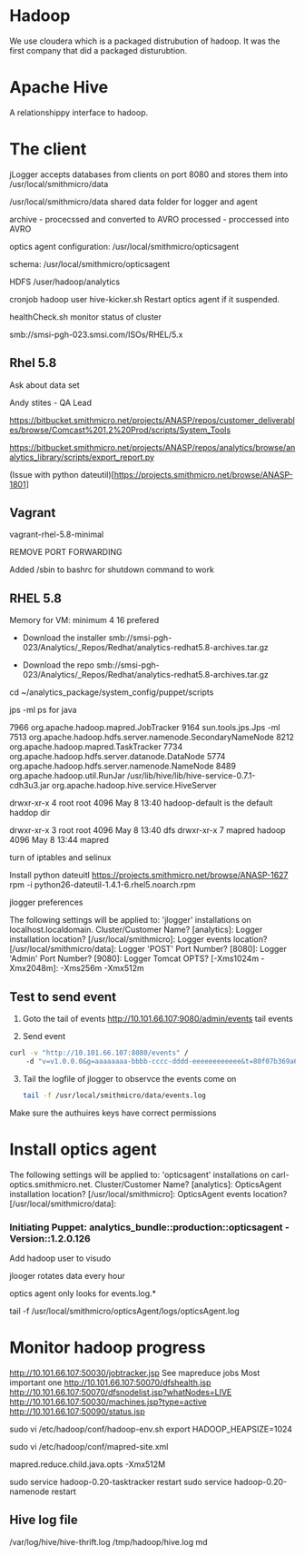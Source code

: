 # Hadoop

We use cloudera which is a packaged distrubution of hadoop. It was the first company that did a packaged disturubtion.

# Apache Hive

A relationshippy interface to hadoop.

# The client


jLogger accepts databases from clients on port 8080 and stores them into /usr/local/smithmicro/data

/usr/local/smithmicro/data shared data folder for logger and agent



archive - procecssed and converted to AVRO
processed - proccessed into AVRO

optics agent
configuration: /usr/local/smithmicro/opticsagent

schema: /usr/local/smithmicro/opticsagent


HDFS /user/hadoop/analytics


cronjob hadoop user
hive-kicker.sh Restart optics agent if it suspended.

healthCheck.sh monitor status of cluster



smb://smsi-pgh-023.smsi.com/ISOs/RHEL/5.x


## Rhel 5.8


Ask about data set

Andy stites - QA Lead


https://bitbucket.smithmicro.net/projects/ANASP/repos/customer_deliverables/browse/Comcast%201.2%20Prod/scripts/System_Tools


https://bitbucket.smithmicro.net/projects/ANASP/repos/analytics/browse/analytics_library/scripts/export_report.py


(Issue with python dateutil)[https://projects.smithmicro.net/browse/ANASP-1801]


## Vagrant

vagrant-rhel-5.8-minimal

REMOVE PORT FORWARDING

Added /sbin to bashrc for shutdown command to work

## RHEL 5.8

Memory for VM: minimum 4 16 prefered


* Download the installer
smb://smsi-pgh-023/Analytics/_Repos/Redhat/analytics-redhat5.8-archives.tar.gz

* Download the repo
smb://smsi-pgh-023/Analytics/_Repos/Redhat/analytics-redhat5.8-archives.tar.gz

cd ~/analytics_package/system_config/puppet/scripts



jps -ml ps for java

7966 org.apache.hadoop.mapred.JobTracker
9164 sun.tools.jps.Jps -ml
7513 org.apache.hadoop.hdfs.server.namenode.SecondaryNameNode
8212 org.apache.hadoop.mapred.TaskTracker
7734 org.apache.hadoop.hdfs.server.datanode.DataNode
5774 org.apache.hadoop.hdfs.server.namenode.NameNode
8489 org.apache.hadoop.util.RunJar /usr/lib/hive/lib/hive-service-0.7.1-cdh3u3.jar org.apache.hadoop.hive.service.HiveServer


drwxr-xr-x   4 root root  4096 May  8 13:40 hadoop-default is the default haddop dir

drwxr-xr-x 3 root   root   4096 May  8 13:40 dfs
drwxr-xr-x 7 mapred hadoop 4096 May  8 13:44 mapred

turn of iptables and selinux

Install python dateuitl https://projects.smithmicro.net/browse/ANASP-1627
rpm -i python26-dateutil-1.4.1-6.rhel5.noarch.rpm

jlogger preferences

The following settings will be applied to: 'jlogger' installations on localhost.localdomain.
Cluster/Customer Name? [analytics]:
Logger installation location? [/usr/local/smithmicro]:
Logger events location? [/usr/local/smithmicro/data]:
Logger 'POST' Port Number? [8080]:
Logger 'Admin' Port Number? [9080]:
Logger Tomcat OPTS? [-Xms1024m -Xmx2048m]: -Xms256m -Xmx512m


## Test to send event

1. Goto the tail of events
http://10.101.66.107:9080/admin/events tail events

2. Send event

```bash
curl -v "http://10.101.66.107:8080/events" /
    -d "v=v1.0.0.0&g=aaaaaaaa-bbbb-cccc-dddd-eeeeeeeeeeee&t=80f07b369a682aa32c5ed428b227b2503ffc5b08a822823e00959b9b3c1ea2310e1c42acfc6e9019856764de854fd4b7ab602d0d8582f699" -d 'data=[ 1, "2010-04-16 16:29:26", "DEV-SAMPLE", "1.2.3.4", "111-222-333-444-555", "FavoriteFood", { "Drink": "Tobasco", "Spicy": true } ]' 
```

3. Tail the logfile of jlogger to observce the events come on

    ``` bash
    tail -f /usr/local/smithmicro/data/events.log
    ```


Make sure the authuires keys have correct permissions

# Install optics agent

The following settings will be applied to: 'opticsagent' installations on carl-optics.smithmicro.net.
Cluster/Customer Name? [analytics]:
OpticsAgent installation location? [/usr/local/smithmicro]:
OpticsAgent events location? [/usr/local/smithmicro/data]:
### Initiating Puppet: analytics_bundle::production::opticsagent - Version::1.2.0.126


Add hadoop user to visudo

jlooger rotates data every hour

optics agent only looks for events.log.*

tail -f /usr/local/smithmicro/opticsAgent/logs/opticsAgent.log

# Monitor hadoop progress

http://10.101.66.107:50030/jobtracker.jsp See mapreduce jobs Most important one
http://10.101.66.107:50070/dfshealth.jsp
http://10.101.66.107:50070/dfsnodelist.jsp?whatNodes=LIVE
http://10.101.66.107:50030/machines.jsp?type=active
http://10.101.66.107:50090/status.jsp


sudo vi /etc/hadoop/conf/hadoop-env.sh
export HADOOP_HEAPSIZE=1024

sudo vi /etc/hadoop/conf/mapred-site.xml

<!-- See: https://issues.apache.org/jira/browse/MAPREDUCE-478 -->
<property>
  <name>mapred.reduce.child.java.opts</name>
  <value>-Xmx512M</value>
</property>


sudo service hadoop-0.20-tasktracker restart
sudo service hadoop-0.20-namenode restart


##

## Hive log file

/var/log/hive/hive-thrift.log
/tmp/hadoop/hive.log
md
